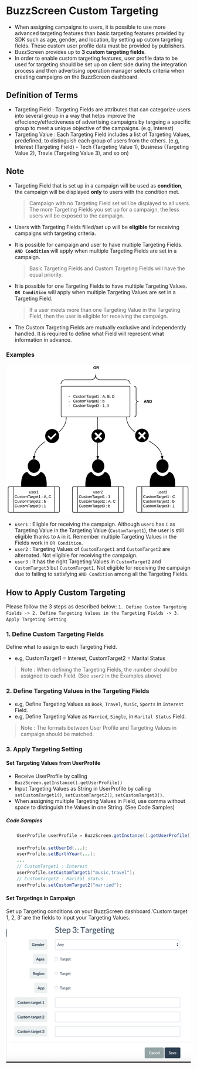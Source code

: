 # BuzzScreen Custom Targeting
- When assigning campaigns to users, it is possible to use more advanced targeting features than basic targeting features provided by SDK such as age, gender, and location, by setting up cutom targeting fields. These custom user profile data must be provided by publishers.
- BuzzScreen provides up to **3 custom targeting fields**.
- In order to enable custom targeting features, user profile data to be used for targeting should be set up on client side during the integration process and then advertising operation manager selects criteria when creating campaigns on the BuzzScreen dashboard.


## Definition of Terms
- Targeting Field : Targeting Fields are attributes that can categorize users into several group in a way that helps improve the effeciency/effectiveness of advertising campaigns by targeing a specific group to meet a unique objective of the campaigns. (e.g, Interest)
- Targeting Value : Each Targeting Field includes a list of Targeting Values, predefined, to distinguish each group of users from the others. (e.g, Interest (Targeting Field) - Tech (Targeting Value 1), Business (Targeting Value 2), Travle (Targeting Value 3), and so on)


## Note
- Targeting Field that is set up in a campaign will be used as **condition**, the campaign will be displayed **only** to users with the condition met.
  > Campaign with no Targeting Field set will be displayed to all users. The more Targeting Fields you set up for a campaign, the less users will be exposed to the campaign.
  
- Users with Targeting Fields filled/set up will be **eligible** for receiving campaigns with targeting criteria.	

- It is possible for campaign and user to have multiple Targeting Fields. **`AND Condition`** will apply when multiple Targeting Fields are set in a campaign.
  > Basic Targeting Fields and Custom Targeting Fields will have the equal priority.

- It is possible for one Targeting Fields to have multiple Targeting Values. **`OR Condition`** will apply when multiple Targeting Values are set in a Targeting Field.
  > If a user meets more than one Targeting Value in the Targeting Field, then the user is eligible for receiving the campaign. 
  
- The Custom Targeting Fields are mutually exclusive and independently handled. It is required to define what Field will represent what information in advance.

### Examples
![Custom_Targeting_Example](custom_targeting_example.png)
- `user1` : Eligble for receiving the campaign. Although `user1` has `C` as Targeting Value in the Targeting Value (`CustomTarget1`), the user is still eligible thanks to `A` in it. Remember multiple Targeting Values in the Fields work in `OR Condition`.
- `user2` : Targeting Values of `CustomTarget1` and `CustomTarget2` are alternated. Not eligible for receiving the campaign.
- `user3` : It has the right Targeting Values in `CustomTarget2` and `CustomTarget3` but `CustomTarget1`. Not eligible for receiving the campaign due to failing to satisfying `AND Condition` among all the Targeting Fields.


## How to Apply Custom Targeting
Please follow the 3 steps as described below:
`1. Define Custom Targeting Fields -> 2. Define Targeting Values in the Targeting Fields -> 3. Apply Targeting Setting`

### 1. Define Custom Targeting Fields
Define what to assign to each Targeting Field.
- e.g, CustomTarget1 = Interest, CustomTarget2 = Marital Status

> Note : When defining the Targeting Fields, the number should be assigned to each Field. (See `user2` in the Examples above)

### 2. Define Targeting Values in the Targeting Fields

- e.g, Define Targeting Values as `Book`, `Travel`, `Music`, `Sports` in `Interest` Field. 
- e.g, Define Targeting Value as `Married`, `Single`, in `Marital Status` Field.

> Note : The formats between User Profile and Targeting Values in campaign should be matched.

### 3. Apply Targeting Setting
#### Set Targeting Values from UserProfile
- Receive UserProfile by calling `BuzzScreen.getInstance().getUserProfile()`
- Input Targeting Values as String in UserProfile by calling `setCustomTarget1()`, `setCustomTarget2()`, `setCustomTarget3()`.
- When assigning multiple Targeting Values in Field, use comma without space to distinguish the Values in one String. (See Code Samples)

##### Code Samples
```Java
	UserProfile userProfile = BuzzScreen.getInstance().getUserProfile();
	
	userProfile.setUserId(...);
	userProfile.setBirthYear(...);
	...
	// CustomTarget1 : Interest
	userProfile.setCustomTarget1("music,travel");
    // CustomTarget2 : Marital status
    userProfile.setCustomTarget2("married");
```

#### Set Targetings in Campaign
Set up Targeting conditions on your BuzzScreen dashboard.'Custom target 1, 2, 3' are the fields to input your Targeting Values.
![Targeting_admin](targeting_admin.png)
